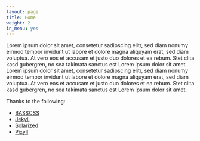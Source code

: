 ```yaml
---
layout: page
title: Home
weight: 2
in_menu: yes
---
```


Lorem ipsum dolor sit amet, consetetur sadipscing elitr, sed diam nonumy eirmod tempor invidunt ut labore et dolore magna aliquyam erat, sed diam voluptua. At vero eos et accusam et justo duo dolores et ea rebum. Stet clita kasd gubergren, no sea takimata sanctus est Lorem ipsum dolor sit amet. Lorem ipsum dolor sit amet, consetetur sadipscing elitr, sed diam nonumy eirmod tempor invidunt ut labore et dolore magna aliquyam erat, sed diam voluptua. At vero eos et accusam et justo duo dolores et ea rebum. Stet clita kasd gubergren, no sea takimata sanctus est Lorem ipsum dolor sit amet.

Thanks to the following:

* [BASSCSS](http://basscss.com)
* [Jekyll](http://jekyllrb.com)
* [Solarized](http://ethanschoonover.com/solarized)
* [Pixyll](http://pixyll.com)
